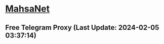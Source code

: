
# [MahsaNet](https://t.me/mahsa_net)
## Free Telegram Proxy (Last Update: 2024-02-05 03:37:14)

    